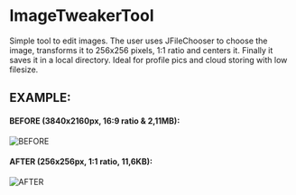 # ImageTweakerTool
Simple tool to edit images. The user uses JFileChooser to choose the image, transforms it to 256x256 pixels, 1:1 ratio and centers it. Finally it saves it in a local directory. Ideal for profile pics and cloud storing with low filesize.

## EXAMPLE:
#### BEFORE (3840x2160px, 16:9 ratio & 2,11MB):
![BEFORE](https://i.imgur.com/hfdyzBu.jpg)

#### AFTER (256x256px, 1:1 ratio, 11,6KB):
![AFTER](https://i.imgur.com/aOK4jmR.jpg)

